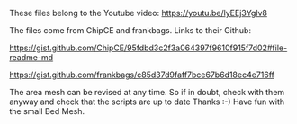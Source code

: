 These files belong to the Youtube video: https://youtu.be/lyEEj3Yglv8

The files come from ChipCE and frankbags.
Links to their Github:

https://gist.github.com/ChipCE/95fdbd3c2f3a064397f9610f915f7d02#file-readme-md

https://gist.github.com/frankbags/c85d37d9faff7bce67b6d18ec4e716ff

The area mesh can be revised at any time. So if in doubt, check with them anyway and check that the scripts are up to date Thanks :-) 
Have fun with the small Bed Mesh.
